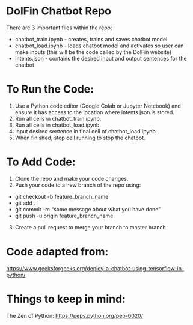 # DolFin Chatbot Repo

There are 3 important files within the repo:
- chatbot_train.ipynb - creates, trains and saves chatbot model
- chatbot_load.ipynb - loads chatbot model and activates so user can make inputs (this will be the code called by the DolFin website)
- intents.json - contains the desired input and output sentences for the chatbot

# To Run the Code:
1. Use a Python code editor (Google Colab or Jupyter Notebook) and ensure it has access to the location where intents.json is stored.
2. Run all cells in chatbot_train.ipynb.
3. Run all cells in chatbot_load.ipynb.
4. Input desired sentence in final cell of chatbot_load.ipynb.
5. When finished, stop cell running to stop the chatbot.

# To Add Code:
1. Clone the repo and make your code changes.
2. Push your code to a new branch of the repo using:
- git checkout -b feature_branch_name
- git add .
- git commit -m “some message about what you have done”
- git push -u origin feature_branch_name
3. Create a pull request to merge your branch to master branch

# Code adapted from:
https://www.geeksforgeeks.org/deploy-a-chatbot-using-tensorflow-in-python/

# Things to keep in mind:
The Zen of Python: https://peps.python.org/pep-0020/
